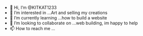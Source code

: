 - 👋 Hi, I’m @KITKAT1233
- 👀 I’m interested in ...Art and selling my creations
- 🌱 I’m currently learning ...how to build a website
- 💞️ I’m looking to collaborate on ...web building, im happy to help
- 📫 How to reach me ...

<!---
KITKAT1233/KITKAT1233 is a ✨ special ✨ repository because its `README.md` (this file) appears on your GitHub profile.
You can click the Preview link to take a look at your changes.
--->

